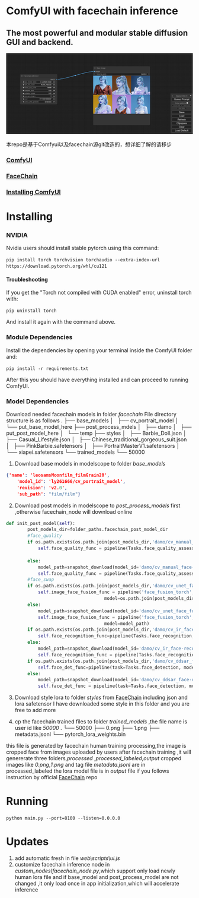 ComfyUI with facechain inference
=======
The most powerful and modular stable diffusion GUI and backend.
-----------
![ComfyUI Fachchain Screenshot](comfyui_screenshot.png)

本repo是基于Comfyui以及facechain源git改造的，想详细了解的请移步
### [ComfyUI](https://github.com/comfyanonymous/ComfyUI)
### [FaceChain](https://github.com/modelscope/facechain)
### [Installing ComfyUI](#installing)


# Installing
### NVIDIA

Nvidia users should install stable pytorch using this command:

```pip install torch torchvision torchaudio --extra-index-url https://download.pytorch.org/whl/cu121```

#### Troubleshooting

If you get the "Torch not compiled with CUDA enabled" error, uninstall torch with:

```pip uninstall torch```

And install it again with the command above.

### Module Dependencies

Install the dependencies by opening your terminal inside the ComfyUI folder and:

```pip install -r requirements.txt```

After this you should have everything installed and can proceed to running ComfyUI.

### Model Dependencies
Download needed facechain models in folder *facechain*
File directory structure is as follows
.
├── base_models
│   ├── cv_portrait_model
│   └── put_base_model_here
├── post_process_mdels
│   ├── damo
│   ├── put_post_model_here
│   └── temp
├── styles
│   ├── Barbie_Doll.json
│   ├── Casual_Lifestyle.json
│   ├── Chinese_traditional_gorgeous_suit.json
│   ├── PinkBarbie.safetensors
│   ├── PortraitMasterV1.safetensors
│   └── xiapei.safetensors
└── trained_models
    └── 50000

1. Download base models in modelscope to folder *base_models*
```json
{'name': 'leosamsMoonfilm_filmGrain20',
    'model_id': 'ly261666/cv_portrait_model',
    'revision': 'v2.0',
    'sub_path': "film/film"}
```
2. Download post models in modelscope  to *post_process_models* first ,otherwise facechain_node will download online
```python
def init_post_model(self):
        post_models_dir=folder_paths.facechain_post_model_dir
        #face_quality
        if os.path.exists(os.path.join(post_models_dir,'damo/cv_manual_face-quality-assessment_fqa')):
            self.face_quality_func = pipeline(Tasks.face_quality_assessment, os.path.join(post_models_dir,
                                                                                            'damo/cv_manual_face-quality-assessment_fqa'))                  
        else:
            model_path=snapshot_download(model_id='damo/cv_manual_face-quality-assessment_fqa',revision='v2.0',cache_dir=post_models_dir)
            self.face_quality_func = pipeline(Tasks.face_quality_assessment,model=model_path)
        #face_swap
        if os.path.exists(os.path.join(post_models_dir,'damo/cv_unet_face_fusion_torch')):
            self.image_face_fusion_func = pipeline('face_fusion_torch',
                                     model=os.path.join(post_models_dir,'damo/cv_unet_face_fusion_torch'))
        else:
            model_path=snapshot_download(model_id='damo/cv_unet_face_fusion_torch',revision='v1.0.3',cache_dir=post_models_dir)
            self.image_face_fusion_func = pipeline('face_fusion_torch',
                                     model=model_path)
        if os.path.exists(os.path.join(post_models_dir,'damo/cv_ir_face-recognition-ood_rts')):
            self.face_recognition_func=pipeline(Tasks.face_recognition, os.path.join(post_models_dir,'damo/cv_ir_face-recognition-ood_rts'))
        else:
            model_path=snapshot_download(model_id='damo/cv_ir_face-recognition-ood_rts',revision='v2.5',cache_dir=post_models_dir)
            self.face_recognition_func = pipeline(Tasks.face_recognition, model=model_path)
        if os.path.exists(os.path.join(post_models_dir,'damo/cv_ddsar_face-detection_iclr23-damofd')):
            self.face_det_func=pipeline(task=Tasks.face_detection, model=os.path.join(post_models_dir,'damo/cv_ddsar_face-detection_iclr23-damofd'))
        else:
            model_path=snapshot_download(model_id='damo/cv_ddsar_face-detection_iclr23-damofd',revision='v1.1',cache_dir=post_models_dir)
            self.face_det_func = pipeline(task=Tasks.face_detection, model=model_path)
```
3. Download style lora to folder *styles* from [FaceChain](https://github.com/modelscope/facechain) including json and lora safetensor
I have downloaded some style in this folder and you are free to add more

4. cp the facechain trained files to folder *trained_models* ,the file name is user id like *50000*
.
└── 50000
    ├── 0.png
    ├── 1.png
    ├── metadata.jsonl
    └── pytorch_lora_weights.bin

this file is generated by facechain human training processing,the image is cropped face from images uploaded by users
after facechain training ,it will genererate three folders,*processed* ,*processed_labeled*,*output*
cropped images like *0.png*,*1.png* and tag file *metadata.jsonl* are in processed_labeled
the lora model file is in *output* file if you follows instruction by official [FaceChain](https://github.com/modelscope/facechain) repo 


# Running

```python main.py --port=8100 --listen=0.0.0.0```


# Updates
1. add automatic fresh in file *web\scripts\ui.js*
2. customize facechain inference node in *custom_nodes\facechain_node.py*,which support only load newly human lora file
and if base_model and post_process_model are not changed ,it only load once in app initialization,which will accelerate inference 

